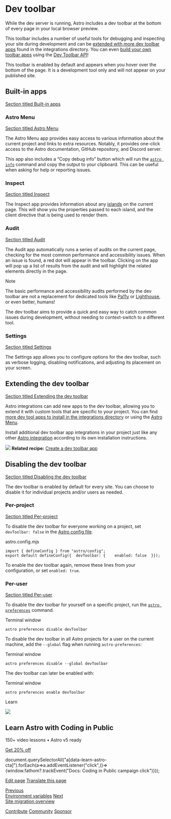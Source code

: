 Dev toolbar
===========

While the dev server is running, Astro includes a dev toolbar at the bottom of every page in your local browser preview.

This toolbar includes a number of useful tools for debugging and inspecting your site during development and can be [extended with more dev toolbar apps](#extending-the-dev-toolbar) found in the integrations directory. You can even [build your own toolbar apps](/en/recipes/making-toolbar-apps/) using the [Dev Toolbar API](/en/reference/dev-toolbar-app-reference/)!

This toolbar is enabled by default and appears when you hover over the bottom of the page. It is a development tool only and will not appear on your published site.

Built-in apps
-------------

[Section titled Built-in apps](#built-in-apps)

### Astro Menu

[Section titled Astro Menu](#astro-menu)

The Astro Menu app provides easy access to various information about the current project and links to extra resources. Notably, it provides one-click access to the Astro documentation, GitHub repository, and Discord server.

This app also includes a “Copy debug info” button which will run the [`astro info`](/en/reference/cli-reference/#astro-info) command and copy the output to your clipboard. This can be useful when asking for help or reporting issues.

### Inspect

[Section titled Inspect](#inspect)

The Inspect app provides information about any [islands](/en/concepts/islands/) on the current page. This will show you the properties passed to each island, and the client directive that is being used to render them.

### Audit

[Section titled Audit](#audit)

The Audit app automatically runs a series of audits on the current page, checking for the most common performance and accessibility issues. When an issue is found, a red dot will appear in the toolbar. Clicking on the app will pop up a list of results from the audit and will highlight the related elements directly in the page.

Note

The basic performance and accessibility audits performed by the dev toolbar are not a replacement for dedicated tools like [Pa11y](https://pa11y.org/) or [Lighthouse](https://developers.google.com/web/tools/lighthouse), or even better, humans!

The dev toolbar aims to provide a quick and easy way to catch common issues during development, without needing to context-switch to a different tool.

### Settings

[Section titled Settings](#settings)

The Settings app allows you to configure options for the dev toolbar, such as verbose logging, disabling notifications, and adjusting its placement on your screen.

Extending the dev toolbar
-------------------------

[Section titled Extending the dev toolbar](#extending-the-dev-toolbar)

Astro integrations can add new apps to the dev toolbar, allowing you to extend it with custom tools that are specific to your project. You can find [more dev tool apps to install in the integrations directory](https://astro.build/integrations/?search=&categories%5B%5D=toolbar) or using the [Astro Menu](#astro-menu).

Install additional dev toolbar app integrations in your project just like any other [Astro integration](/en/guides/integrations-guide/) according to its own installation instructions.

![](/houston_chef.webp) **Related recipe:** [Create a dev toolbar app](/en/recipes/making-toolbar-apps/)

Disabling the dev toolbar
-------------------------

[Section titled Disabling the dev toolbar](#disabling-the-dev-toolbar)

The dev toolbar is enabled by default for every site. You can choose to disable it for individual projects and/or users as needed.

### Per-project

[Section titled Per-project](#per-project)

To disable the dev toolbar for everyone working on a project, set `devToolbar: false` in the [Astro config file](/en/reference/configuration-reference/#devtoolbarenabled).

astro.config.mjs

    import { defineConfig } from "astro/config";
    export default defineConfig({  devToolbar: {    enabled: false  }});

To enable the dev toolbar again, remove these lines from your configuration, or set `enabled: true`.

### Per-user

[Section titled Per-user](#per-user)

To disable the dev toolbar for yourself on a specific project, run the [`astro preferences`](/en/reference/cli-reference/#astro-preferences) command.

Terminal window

    astro preferences disable devToolbar

To disable the dev toolbar in all Astro projects for a user on the current machine, add the `--global` flag when running `astro-preferences`:

Terminal window

    astro preferences disable --global devToolbar

The dev toolbar can later be enabled with:

Terminal window

    astro preferences enable devToolbar

Learn

![](/_astro/CodingInPublic.DpaYu7Qd_5sx41.webp)

Learn Astro with **Coding in Public**
-------------------------------------

150+ video lessons • Astro v5 ready

[Get 20% off](https://learnastro.dev?code=ASTRO_PROMO)

document.querySelectorAll("a\[data-learn-astro-cta\]").forEach(a=>a.addEventListener("click",()=>{window.fathom?.trackEvent("Docs: Coding in Public campaign click")}));

[Edit page](https://github.com/withastro/docs/edit/main/src/content/docs/en/guides/dev-toolbar.mdx) [Translate this page](https://contribute.docs.astro.build/guides/i18n/)

[Previous  
Environment variables](/en/guides/environment-variables/) [Next  
Site migration overview](/en/guides/migrate-to-astro/)

[Contribute](/en/contribute/) [Community](https://astro.build/chat) [Sponsor](https://opencollective.com/astrodotbuild)